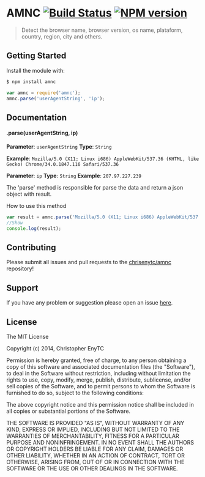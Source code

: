 # AMNC [![Build Status](https://secure.travis-ci.org/chrisenytc/amnc.png?branch=master)](http://travis-ci.org/chrisenytc/amnc) [![NPM version](https://badge-me.herokuapp.com/api/npm/amnc.png)](http://badges.enytc.com/for/npm/amnc)

> Detect the browser name, browser version, os name, plataform, country, region, city and others.

## Getting Started
Install the module with: 

```bash
$ npm install amnc
```

```javascript
var amnc = require('amnc');
amnc.parse('userAgentString', 'ip');
```

## Documentation

#### .parse(userAgentString, ip)

**Parameter**: `userAgentString`
**Type**: `String`

**Example**: `Mozilla/5.0 (X11; Linux i686) AppleWebKit/537.36 (KHTML, like Gecko) Chrome/34.0.1847.116 Safari/537.36`


**Parameter**: `ip`
**Type**: `String`
**Example**: `207.97.227.239`

The 'parse' method is responsible for parse the data and return a json object with result.

How to use this method

```javascript
var result = amnc.parse('Mozilla/5.0 (X11; Linux i686) AppleWebKit/537.36 (KHTML, like Gecko) Chrome/34.0.1847.116 Safari/537.36', '207.97.227.239');
//Show
console.log(result);
```

## Contributing

Please submit all issues and pull requests to the [chrisenytc/amnc](http://github.com/chrisenytc/amnc) repository!

## Support
If you have any problem or suggestion please open an issue [here](https://github.com/chrisenytc/amnc/issues).

## License 

The MIT License

Copyright (c) 2014, Christopher EnyTC

Permission is hereby granted, free of charge, to any person
obtaining a copy of this software and associated documentation
files (the "Software"), to deal in the Software without
restriction, including without limitation the rights to use,
copy, modify, merge, publish, distribute, sublicense, and/or sell
copies of the Software, and to permit persons to whom the
Software is furnished to do so, subject to the following
conditions:

The above copyright notice and this permission notice shall be
included in all copies or substantial portions of the Software.

THE SOFTWARE IS PROVIDED "AS IS", WITHOUT WARRANTY OF ANY KIND,
EXPRESS OR IMPLIED, INCLUDING BUT NOT LIMITED TO THE WARRANTIES
OF MERCHANTABILITY, FITNESS FOR A PARTICULAR PURPOSE AND
NONINFRINGEMENT. IN NO EVENT SHALL THE AUTHORS OR COPYRIGHT
HOLDERS BE LIABLE FOR ANY CLAIM, DAMAGES OR OTHER LIABILITY,
WHETHER IN AN ACTION OF CONTRACT, TORT OR OTHERWISE, ARISING
FROM, OUT OF OR IN CONNECTION WITH THE SOFTWARE OR THE USE OR
OTHER DEALINGS IN THE SOFTWARE.

